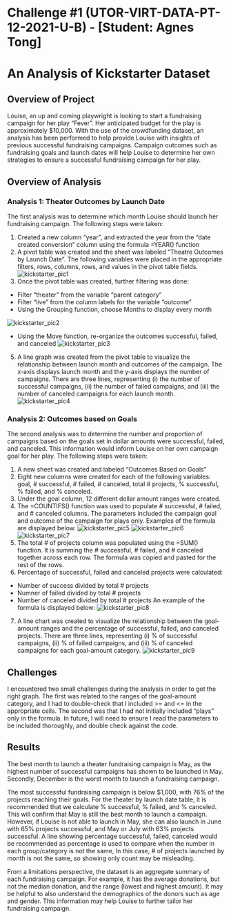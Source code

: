 # Challenge #1 (UTOR-VIRT-DATA-PT-12-2021-U-B) - [Student: Agnes Tong]

# An Analysis of Kickstarter Dataset 

## Overview of Project 

Louise, an up and coming playwright is looking to start a fundraising campaign for her play “Fever”. Her anticipated budget for the play is approximately $10,000. With the use of the crowdfunding dataset, an analysis has been performed to help provide Louise with insights of previous successful fundraising campaigns. Campaign outcomes such as fundraising goals and launch dates will help Louise to determine her own strategies to ensure a successful fundraising campaign for her play. 

## Overview of Analysis

### Analysis 1: Theater Outcomes by Launch Date

The first analysis was to determine which month Louise should launch her fundraising campaign. The following steps were taken: 
1.	Created a new column “year”, and extracted the year from the “date created conversion” column using the formula =YEAR() function
2.	A pivot table was created and the sheet was labeled “Theatre Outcomes by Launch Date”. The following variables were placed in the appropriate filters, rows, columns, rows, and values in the pivot table fields. 
![kickstarter_pic1](https://user-images.githubusercontent.com/96399622/147886473-637815d9-c278-4b2b-9d9a-71f6f8c1c60a.png)
4.	Once the pivot table was created, further filtering was done: 
-	Filter “theater” from the variable “parent category”
-	Filter “live” from the column labels for the variable “outcome” 
-	Using the Grouping function, choose Months to display every month

![kickstarter_pic2](https://user-images.githubusercontent.com/96399622/147886499-be4b14a3-84de-4beb-abbb-cecd101c4083.png)
-	Using the Move function, re-organize the outcomes successful, failed, and canceled 
![kickstarter_pic3](https://user-images.githubusercontent.com/96399622/147886524-b365a6f2-52e1-4d9f-8e41-21ff63f6c924.png)
5.	A line graph was created from the pivot table to visualize the relationship between launch month and outcomes of the campaign. The x-axis displays launch month and the y-axis displays the number of campaigns. There are three lines, representing (i) the number of successful campaigns, (ii) the number of failed campaigns, and (iii) the number of canceled campaigns for each launch month. 
![kickstarter_pic4](https://user-images.githubusercontent.com/96399622/147886535-cabcc362-ee29-4fcc-bd3e-24fba2703df0.png)

### Analysis 2: Outcomes based on Goals 

The second analysis was to determine the number and proportion of campaigns based on the goals set in dollar amounts were successful, failed, and canceled. This information would inform Louise on her own campaign goal for her play. The following steps were taken: 
1.	A new sheet was created and labeled “Outcomes Based on Goals”
2.	Eight new columns were created for each of the following variables: goal, # successful, # failed, # canceled, total # projects, % successful, % failed, and % canceled. 
3.	Under the goal column, 12 different dollar amount ranges were created. 
4.	The =COUNTIFS() function was used to populate # successful, # failed, and # canceled columns. The parameters included the campaign goal and outcome of the campaign for plays only. Examples of the formula are displayed below.
![kickstarter_pic5](https://user-images.githubusercontent.com/96399622/147886601-3f701f65-293e-4db8-858b-af376ed0ea2a.png)
![kickstarter_pic6](https://user-images.githubusercontent.com/96399622/147886607-37305750-adee-4a05-b889-014107902229.png)
![kickstarter_pic7](https://user-images.githubusercontent.com/96399622/147886610-651b3934-937f-4e41-a8cb-2d90572d055a.png)
6.	The total # of projects column was populated using the =SUM() function. It is summing the # successful, # failed, and # canceled together across each row. The formula was copied and pasted for the rest of the rows. 
7.	Percentage of successful, failed and canceled projects were calculated: 
-	Number of success divided by total # projects 
- Numner of failed divided by total # projects 
- Number of canceled divided by total # projects 
An example of the formula is displayed below: 
![kickstarter_pic8](https://user-images.githubusercontent.com/96399622/147886628-7b781837-18a9-471d-9720-f88659a348f0.png)
7.	A line chart was created to visualize the relationship between the goal-amount ranges and the percentage of successful, failed, and canceled projects. There are three lines, representing (i) % of successful campaigns, (ii) % of failed campaigns, and (iii) % of canceled campaigns for each goal-amount category. 
![kickstarter_pic9](https://user-images.githubusercontent.com/96399622/147886636-7c57e06d-bb56-4261-b099-13561b6b66a1.png)

## Challenges
I encountered two small challenges during the analysis in order to get the right graph. The first was related to the ranges of the goal-amount category, and I had to double-check that I included >= and <= in the appropriate cells. The second was that I had not initially included “plays” only in the formula. In future, I will need to ensure I read the parameters to be included thoroughly, and double check against the code. 

## Results
The best month to launch a theater fundraising campaign is May, as the highest number of successful campaigns has shown to be launched in May. Secondly, December is the worst month to launch a fundraising campaign. 

The most successful fundraising campaign is below $1,000, with 76% of the projects reaching their goals. 
For the theater by launch date table, it is recommended that we calculate % successful, % failed, and % canceled. This will confirm that May is still the best month to launch a campaign. However, if Louise is not able to launch in May, she can also launch in June with 65% projects successful, and May or July with 63% projects successful. A line showing percentage successful, failed, canceled would be recommended as percentage is used to compare when the number in each group/category is not the same, In this case, # of projects launched by month is not the same, so showing only count may be misleading. 

From a limitations perspective, the dataset is an aggregate summary of each fundraising campaign. For example, it has the average donations, but not the median donation, and the range (lowest and highest amount). It may be helpful to also understand the demographics of the donors such as age and gender. This information may help Louise to further tailor her fundraising campaign.


